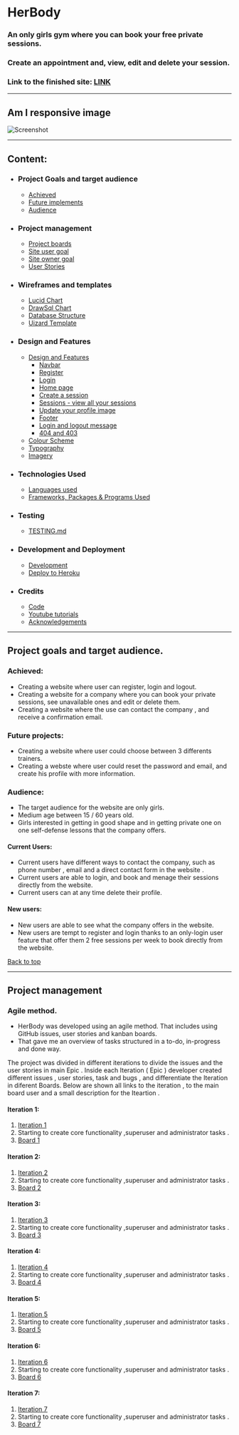# HerBody

### An only girls gym where you can book your free private sessions.
### Create an appointment and, view, edit and delete your session.
      

### Link to the finished site: [LINK](https://show-your-keyboard.herokuapp.com)
_____________________________________________________________________________
## Am I responsive image 

![Screenshot](./static/images/)


_____________________________________________________________________________
## Content:
- ### Project Goals and target audience
    - [Achieved](#achieved)
    - [Future implements](#future-projects)
    - [Audience](#audience)
- ### Project management
    - [Project boards](#github-project-board-user-stories-issues)
    - [Site user goal](#site-user-goal)
    - [Site owner goal](#site-owner-goal)
    - [User Stories](#user-stories)
- ### Wireframes and templates
    - [Lucid Chart](#lucid-chart)
    - [DrawSql Chart](#drawsql-chart)
    - [Database Structure](#database-and-structure)
    - [Uizard Template](#uizard-templates)
- ### Design and Features
    - [Design and Features](#design-and-features-1)
        - [Navbar](#navbar)
        - [Register](#register)
        - [Login](#login)
        - [Home page](#home-page)
        - [Create a session](#create-a-post)
        - [Sessions - view all your sessions](#sessions-view-all-sessions)
        - [Update your profile image](#update-your-profile-image)
        - [Footer](#footer)
        - [Login and logout message](#login-and-logout-message-displaying-on-indexhtml)
        - [404 and 403](#404-and-403-error-messages-are-shown-on-the-website)
    - [Colour Scheme](#colour-scheme)
    - [Typography](#typography)
    - [Imagery](#imagery)
- ### Technologies Used
    - [Languages used](#languages)
    - [Frameworks, Packages & Programs Used](#frameworks-packages--programs-used)
- ### Testing
    - [TESTING.md](#testingmd)
- ### Development and Deployment
    - [Development](#development)
    - [Deploy to Heroku](#deployment)
- ### Credits
    - [Code](#code)
    - [Youtube tutorials](#youtube-tutorials-i-have-watched)
    - [Acknowledgements](#acknowledgements)



_____________________________________________________________________________
## Project goals and target audience.  
### Achieved:

-   Creating a website where user can register, login and logout.
-   Creating a website for a company where you can book your private sessions, see unavailable ones and edit or delete them.
-   Creating a website where the use can contact the company , and receive a confirmation email.

### Future projects: 

-   Creating a website where user could choose between 3 differents trainers.
-   Creating a webste where user could reset the password and email, and create his profile with more information.

### Audience:

- The target audience for the website are only girls.
- Medium age between 15 / 60 years old.
- Girls interested in getting in good shape and in getting private one on one self-defense lessons that the company offers.

#### Current Users:

- Current users have different ways to contact the company, such as phone number , email and a direct contact form in the website .
- Current users are able to login, and book and menage their sessions directly from the website.
- Current users can at any time delete their profile.

#### New users:

- New users are able to see what the company offers in the website.
- New users are tempt to register and login thanks to an only-login user feature that offer them 2 free sessions per week to book directly from the website.

[Back to top](#herBody)

_____________________________________________________________________________ 
## Project management

### Agile method.

- HerBody was developed using an agile method. That includes using GitHub issues, user stories and kanban boards.
- That gave me an overview of tasks structured in a to-do, in-progress and done way.

The project was divided in different iterations to divide the issues and the user stories in main Epic .
Inside each Iteration ( Epic ) developer created different issues , user stories, task and bugs , and differentiate the Iteration in diferent Boards.
Below are shown all links to the iteration , to the main board user and a small description for the Iteartion .


#### Iteration 1:

1. [Iteration 1](https://github.com/michmattera/HerBody/milestone/2?closed=1)
2. Starting to create core functionality ,superuser and administrator tasks .
3. [Board 1](https://github.com/users/michmattera/projects/3)

#### Iteration 2:

1. [Iteration 2](https://github.com/michmattera/HerBody/milestone/3?closed=1)
2. Starting to create core functionality ,superuser and administrator tasks .
3. [Board 2](https://github.com/users/michmattera/projects/4)

#### Iteration 3:

1. [Iteration 3](https://github.com/michmattera/HerBody/milestone/4?closed=1)
2. Starting to create core functionality ,superuser and administrator tasks .
3. [Board 3](https://github.com/users/michmattera/projects/5)

#### Iteration 4:

1. [Iteration 4](https://github.com/michmattera/HerBody/milestone/5?closed=1)
2. Starting to create core functionality ,superuser and administrator tasks .
3. [Board 4](https://github.com/users/michmattera/projects/6)

#### Iteration 5:

1. [Iteration 5](https://github.com/michmattera/HerBody/milestone/6?closed=1)
2. Starting to create core functionality ,superuser and administrator tasks .
3. [Board 5](https://github.com/users/michmattera/projects/7)

#### Iteration 6:

1. [Iteration 6](https://github.com/michmattera/HerBody/milestone/7)
2. Starting to create core functionality ,superuser and administrator tasks .
3. [Board 6](https://github.com/users/michmattera/projects/8)

#### Iteration 7:

1. [Iteration 7]()
2. Starting to create core functionality ,superuser and administrator tasks .
3. [Board 7](https://github.com/users/michmattera/projects/9)